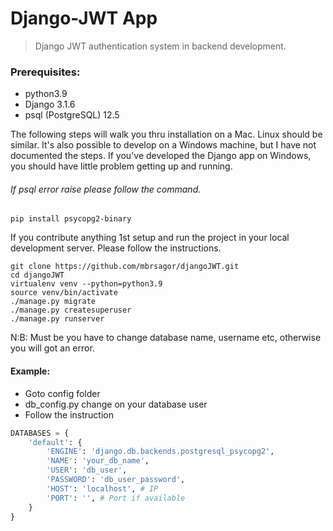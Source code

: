 # Django-JWT App
> Django JWT authentication system in backend development.

### Prerequisites:
- python3.9
- Django 3.1.6
- psql (PostgreSQL) 12.5

The following steps will walk you thru installation on a Mac. Linux should be similar. It's also possible to develop on a Windows machine, but I have not documented the steps. If you've developed the Django app on Windows, you should have little problem getting up and running.

###### If psql error raise please follow the command.
```base 
pip install psycopg2-binary
```

If you contribute anything 1st setup and run the project in your local development server. Please follow the instructions.
```base
git clone https://github.com/mbrsagor/djangoJWT.git
cd djangoJWT
virtualenv venv --python=python3.9
source venv/bin/activate
./manage.py migrate
./manage.py createsuperuser
./manage.py runserver
```

N:B: Must be you have to change database name, username etc, otherwise you will got an error.
#### Example:
- Goto config folder
 - db_config.py change on your database user
- Follow the instruction

```python
DATABASES = {
    'default': {
        'ENGINE': 'django.db.backends.postgresql_psycopg2',
        'NAME': 'your_db_name',
        'USER': 'db_user',
        'PASSWORD': 'db_user_password',
        'HOST': 'localhost', # IP
        'PORT': '', # Port if available
    }
}
```
